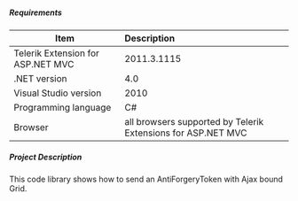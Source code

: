 ##### **Requirements** #####
|Item                               |Description|
|----------                         |:-------------|
|Telerik Extension for ASP.NET MVC  |2011.3.1115|
|.NET version                       |4.0| 
|Visual Studio version              |2010| 
|Programming language               |C#|
|Browser                            |all browsers supported by Telerik Extensions for ASP.NET MVC|

##### **Project Description** #####
This code library shows how to send an AntiForgeryToken with Ajax bound Grid.